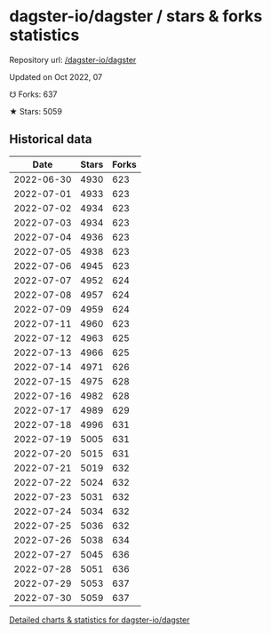 # dagster-io/dagster / stars & forks statistics

Repository url: [/dagster-io/dagster](https://github.com/dagster-io/dagster)

Updated on Oct 2022, 07

☋ Forks: 637

★ Stars: 5059

## Historical data
| Date | Stars | Forks |
|------|-------|-------|
| 2022-06-30 | 4930 | 623 | 
| 2022-07-01 | 4933 | 623 | 
| 2022-07-02 | 4934 | 623 | 
| 2022-07-03 | 4934 | 623 | 
| 2022-07-04 | 4936 | 623 | 
| 2022-07-05 | 4938 | 623 | 
| 2022-07-06 | 4945 | 623 | 
| 2022-07-07 | 4952 | 624 | 
| 2022-07-08 | 4957 | 624 | 
| 2022-07-09 | 4959 | 624 | 
| 2022-07-11 | 4960 | 623 | 
| 2022-07-12 | 4963 | 625 | 
| 2022-07-13 | 4966 | 625 | 
| 2022-07-14 | 4971 | 626 | 
| 2022-07-15 | 4975 | 628 | 
| 2022-07-16 | 4982 | 628 | 
| 2022-07-17 | 4989 | 629 | 
| 2022-07-18 | 4996 | 631 | 
| 2022-07-19 | 5005 | 631 | 
| 2022-07-20 | 5015 | 631 | 
| 2022-07-21 | 5019 | 632 | 
| 2022-07-22 | 5024 | 632 | 
| 2022-07-23 | 5031 | 632 | 
| 2022-07-24 | 5034 | 632 | 
| 2022-07-25 | 5036 | 632 | 
| 2022-07-26 | 5038 | 634 | 
| 2022-07-27 | 5045 | 636 | 
| 2022-07-28 | 5051 | 636 | 
| 2022-07-29 | 5053 | 637 | 
| 2022-07-30 | 5059 | 637 | 


[Detailed charts & statistics for dagster-io/dagster](https://reviewgithub.com/rep/dagster-io/dagster)
